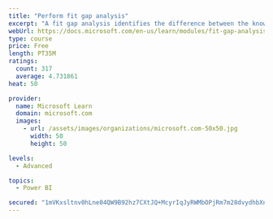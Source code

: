```yaml
---
title: "Perform fit gap analysis"
excerpt: "A fit gap analysis identifies the difference between the known requirements and the proposed or current solution. This module covers performing a fit gap analysis."
webUrl: https://docs.microsoft.com/en-us/learn/modules/fit-gap-analysis/
type: course
price: Free
length: PT35M
ratings:
  count: 317
  average: 4.731861
heat: 50

provider:
  name: Microsoft Learn
  domain: microsoft.com
  images:
    - url: /assets/images/organizations/microsoft.com-50x50.jpg
      width: 50
      height: 50

levels:
  - Advanced

topics:
  - Power BI

secured: "1mVKxsltnv0hLne04QW9B92hz7CXtJQ+McyrIqJyRWMbOPjRm7m28dvydhbXnYLT+g9cK5wFdCgUOP87LQdFuNiJWBm/slDVd4+ASU2Ww8RRjibJCvLKIIvYFTaPr/QcMJZRwTaolPNnj80ppHyhRM+A9AqlTpjlYLNuuo0k7c9G2+pbTUzAfLgEuTSsdapTawh2JGRsdl8hqdp6z2qeKqwV6iqc9Gu4oYfOsJVVOhg6lxwddcyIIKAx7Jzx5iLP5GMd6iZxa7XVrAcHx7ZJ5DN6NDd+llu3eJnxbbIG8sGXyaBhuMjmg9ckdnOKbkv9Bj1p3M82kXhDaeLGopV21ChdVyhIqB89YcQUk+TzGx+dVKOxiXqjo4WlwbKnUkOebecP3Eqk67UzK4kZhMm4yKCuVUmR3k5OMbTU87HVB3Q=;Azeast38qZWzFBy/clxYKg=="
---
```


